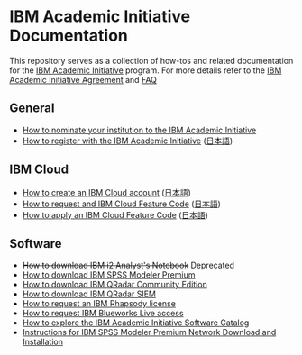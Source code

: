 # IBM Academic Initiative Documentation

This repository serves as a collection of how-tos and related documentation for the [IBM Academic Initiative](https://ibm.com/academic) program.  For more details refer to the [IBM Academic Initiative Agreement](https://www.ibm.com/academic/faqs/agreement) and [FAQ](https://www.ibm.com/academic/faqs/faqs)

## General
- [How to nominate your institution to the IBM Academic Initiative](/academic-initiative/how-to/How-to-nominate-your-institution-to-the-IBM-Academic-Initiative/readme.md)
- [How to register with the IBM Academic Initiative](/academic-initiative/how-to/How-to-register-with-the-IBM-Academic-Initiative/readme.md) ([日本語](/academic-initiative/jp/how-to/How-to-register-with-the-IBM-Academic-Initiative/readme.md))

## IBM Cloud
- [How to create an IBM Cloud account](/academic-initiative/how-to/How-to-create-an-IBM-Cloud-account/readme.md) ([日本語](/academic-initiative/jp/how-to/How-to-create-an-IBM-Cloud-account/readme.md))
- [How to request and IBM Cloud Feature Code](/academic-initiative/how-to/How-to-request-and-IBM-Cloud-Feature-Code/readme.md) ([日本語](/academic-initiative/jp/how-to/How-to-request-and-IBM-Cloud-Feature-Code/readme.md))
- [How to apply an IBM Cloud Feature Code](/academic-initiative/how-to/How-to-apply-an-IBM-Cloud-Feature-Code/readme.md) ([日本語](/academic-initiative/jp/how-to/How-to-apply-an-IBM-Cloud-Feature-Code/readme.md))

## Software
- ~~[How to download IBM i2 Analyst's Notebook](/academic-initiative/how-to/How-to-download-IBM-i2-Analyst's-Notebook/readme.md)~~ Deprecated
- [How to download IBM SPSS Modeler Premium](/academic-initiative/how-to/How-to-download-IBM-SPSS-Modeler-Premium/readme.md)
- [How to download IBM QRadar Community Edition](/academic-initiative/how-to/How-to-download-IBM-QRadar-Community-Edition/readme.md)
- [How to download IBM QRadar SIEM](/academic-initiative/how-to/How-to-download-IBM-QRadar-SIEM/readme.md)
- [How to request an IBM Rhapsody license](/academic-initiative/how-to/How-to-request-an-IBM-Rhapsody-license/readme.md)
- [How to request IBM Blueworks Live access](/academic-initiative/how-to/How-to-request-IBM-Blueworks-Live-access/readme.md)
- [How to explore the IBM Academic Initiative Software Catalog](/academic-initiative/how-to/How-to-explore-the-IBM-Academic-Initiative-Software-Catalog/readme.md)
- [Instructions for IBM SPSS Modeler Premium Network Download and Installation](/academic-initiative/how-to/Instructions-for-IBM-SPSS-Modeler-Premium-Network-Download-and-Installation/readme.md)